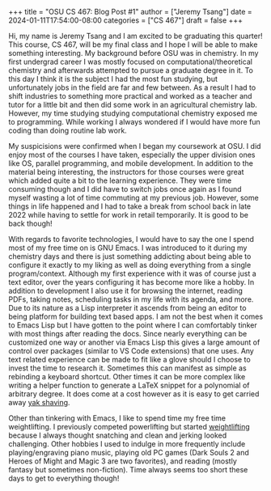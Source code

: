 +++
title = "OSU CS 467: Blog Post #1"
author = ["Jeremy Tsang"]
date = 2024-01-11T17:54:00-08:00
categories = ["CS 467"]
draft = false
+++

Hi, my name is Jeremy Tsang and I am excited to be graduating this quarter!
This course, CS 467, will be my final class and I hope I will be able to make
something interesting. My background before OSU was in chemistry. In my first
undergrad career I was mostly focused on computational/theoretical chemistry
and afterwards attempted to pursue a graduate degree in it. To this day I think
it is the subject I had the most fun studying, but unfortunately jobs in the
field are far and few between. As a result I had to shift industries to
something more practical and worked as a teacher and tutor for a little bit and
then did some work in an agricultural chemistry lab. However, my time studying
studying computational chemistry exposed me to programming. While working I
always wondered if I would have more fun coding than doing routine lab work.

My suspicisions were confirmed when I began my coursework at OSU. I did enjoy
most of the courses I have taken, especially the upper division ones like OS,
parallel programming, and mobile development. In addition to the material being
interesting, the instructors for those courses were great which added quite a
bit to the learning experience. They were time consuming though and I did have
to switch jobs once again as I found myself wasting a lot of time commuting at
my previous job. However, some things in life happened and I had to take a
break from school back in late 2022 while having to settle for work in retail
temporarily. It is good to be back though!

With regards to favorite technologies, I would have to say the one I spend most
of my free time on is GNU Emacs. I was introduced to it during my chemistry
days and there is just something addicting about being able to configure it
exactly to my liking as well as doing everything from a single
program/context. Although my first experience with it was of course just a text
editor, over the years configuring it has become more like a hobby. In addition
to development I also use it for browsing the internet, reading PDFs, taking
notes, scheduling tasks in my life with its agenda, and more. Due to its nature
as a Lisp interpreter it ascends from being an editor to being platform for
building text based apps. I am not the best when it comes to Emacs Lisp but I
have gotten to the point where I can comfortably tinker with most things after
reading the docs. Since nearly everything can be customized one way or another
via Emacs Lisp this gives a large amount of control over packages (similar to
VS Code extensions) that one uses. Any text related experience can be made to
fit like a glove should I choose to invest the time to research it. Sometimes
this can manifest as simple as rebinding a keyboard shortcut. Other times it
can be more complex like writing a helper function to generate a LaTeX snippet
for a polynomial of arbitrary degree. It does come at a cost however as it is
easy to get carried away [yak shaving](https://en.wiktionary.org/wiki/yak_shaving).

Other than tinkering with Emacs, I like to spend time my free time
weightlifting. I previously competed powerlifting but started [weightlifting](https://en.wikipedia.org/wiki/Olympic_weightlifting)
because I always thought snatching and clean and jerking looked
challenging. Other hobbies I used to indulge in more frequently include
playing/engraving piano music, playing old PC games (Dark Souls 2 and Heroes of
Might and Magic 3 are two favorites), and reading (mostly fantasy but sometimes
non-fiction). Time always seems too short these days to get to everything
though!
